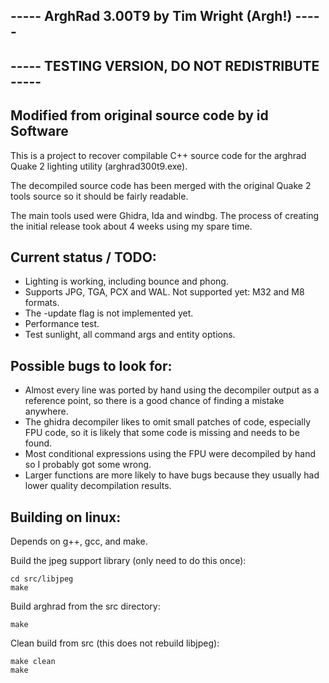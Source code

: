 ## ----- ArghRad 3.00T9 by Tim Wright (Argh!) -----
## ----- TESTING VERSION, DO NOT REDISTRIBUTE -----
## Modified from original source code by id Software

This is a project to recover compilable C++ source code for the arghrad Quake 2 lighting utility (arghrad300t9.exe).

The decompiled source code has been merged with the original Quake 2 tools source so it should be fairly readable.

The main tools used were Ghidra, Ida and windbg. The process of creating the initial release took about 4 weeks using my spare time.



## Current status / TODO:

- Lighting is working, including bounce and phong.
- Supports JPG, TGA, PCX and WAL. Not supported yet: M32 and M8 formats.
- The -update flag is not implemented yet.
- Performance test.
- Test sunlight, all command args and entity options.

## Possible bugs to look for:

- Almost every line was ported by hand using the decompiler output as a reference point, so there is a good chance of finding a mistake anywhere.
- The ghidra decompiler likes to omit small patches of code, especially FPU code, so it is likely that some code is missing and needs to be found.
- Most conditional expressions using the FPU were decompiled by hand so I probably got some wrong.
- Larger functions are more likely to have bugs because they usually had lower quality decompilation results.

## Building on linux:
Depends on g++, gcc, and make.

Build the jpeg support library (only need to do this once):
```
cd src/libjpeg
make
```

Build arghrad from the src directory:
```
make
```

Clean build from src (this does not rebuild libjpeg):
```
make clean
make
```
